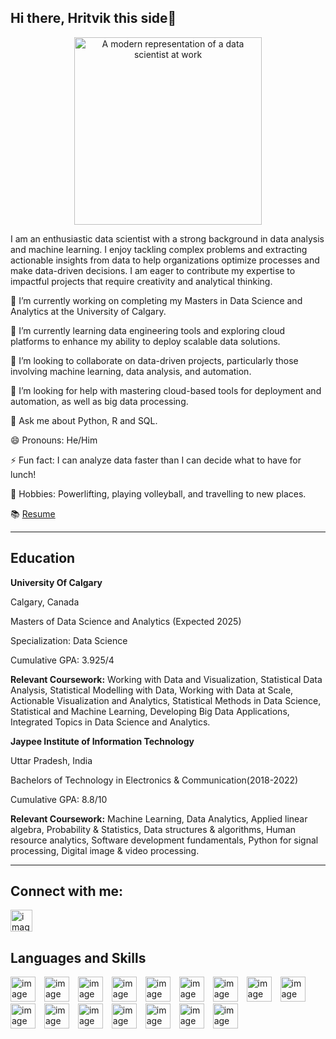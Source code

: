 ## Hi there, Hritvik this side👋

<p align="center">
  <img src="https://raw.githubusercontent.com/Hritvik-gaind/Hritvik-gaind/refs/heads/main/DALL%C2%B7E%202024-12-17%2017.59.38%20-%20A%20modern%20representation%20of%20a%20data%20scientist%20at%20work%2C%20featuring%20a%20person%20analyzing%20data%20on%20multiple%20monitors%20showing%20graphs%2C%20machine%20learning%20models%2C%20a.webp" alt="A modern representation of a data scientist at work" width="300" height="300">
</p>

I am an enthusiastic data scientist with a strong background in data analysis and machine learning. I enjoy tackling complex problems and extracting actionable insights from data to help organizations optimize processes and make data-driven decisions. I am eager to contribute my expertise to impactful projects that require creativity and analytical thinking.

🔭 I’m currently working on completing my Masters in Data Science and Analytics at the University of Calgary.

🌱 I’m currently learning data engineering tools and exploring cloud platforms to enhance my ability to deploy scalable data solutions.

👯 I’m looking to collaborate on data-driven projects, particularly those involving machine learning, data analysis, and automation.

🙋 I’m looking for help with mastering cloud-based tools for deployment and automation, as well as big data processing.

💬 Ask me about Python, R and SQL.

😄 Pronouns: He/Him

⚡ Fun fact: I can analyze data faster than I can decide what to have for lunch!

🏃 Hobbies: Powerlifting, playing volleyball, and travelling to new places.

📚 [Resume](https://docs.google.com/document/d/1UqrDu_oBi8upusbDUXeyxKLEuQufXURZZwUNlGGbqjU/edit?tab=t.0)

***

## Education

**University Of Calgary**

Calgary, Canada

Masters of Data Science and Analytics (Expected 2025)

Specialization: Data Science

Cumulative GPA: 3.925/4

**Relevant Coursework:**  Working with Data and Visualization, Statistical Data Analysis, Statistical Modelling with Data, Working with Data at Scale, Actionable Visualization and Analytics, Statistical Methods in Data Science, Statistical and Machine Learning, Developing Big Data Applications, Integrated Topics in Data Science and Analytics.

**Jaypee Institute of Information Technology**

Uttar Pradesh, India

Bachelors of Technology in Electronics & Communication(2018-2022)

Cumulative GPA: 8.8/10

**Relevant Coursework:** Machine Learning, Data Analytics, Applied linear algebra, Probability & Statistics, Data structures & algorithms, Human resource analytics, Software development fundamentals, Python for signal processing, Digital image & video processing.

***

## Connect with me:

[<img src="https://github.com/user-attachments/assets/456a6fed-7a98-4db3-a095-5e2db8dd3cf1" alt="image" width="35" height="35">](https://www.linkedin.com/in/hritvik-gaind/)

## Languages and Skills

<img src="https://github.com/user-attachments/assets/8413980d-e938-4442-9a39-0210bf1ca211" alt="image" width="40" height="40" style="margin-right: 10px;">
<img src="https://github.com/user-attachments/assets/8b4a8e80-94c2-44c3-a4b2-9d5c2932b48f" alt="image" width="40" height="40" style="margin-right: 10px;">
<img src="https://github.com/user-attachments/assets/1920885b-e611-4f71-adc0-d97890b90029" alt="image" width="40" height="40" style="margin-right: 10px;">
<img src="https://github.com/user-attachments/assets/4fee4ccb-8728-4bc7-b42b-9af9ca54cd99" alt="image" width="40" height="40" style="margin-right: 10px;">
<img src="https://github.com/user-attachments/assets/d5f4f791-662f-4dc6-88d4-b0dd8562d8ce" alt="image" width="40" height="40" style="margin-right: 10px;">
<img src="https://github.com/user-attachments/assets/8085b176-d4c4-4270-b2a7-8f226f100b2a" alt="image" width="40" height="40" style="margin-right: 10px;">
<img src="https://github.com/user-attachments/assets/42ebf324-00e8-4730-bd2f-285559eba02a" alt="image" width="40" height="40" style="margin-right: 10px;">
<img src="https://github.com/user-attachments/assets/275aa204-8cc8-49f6-8829-58fddea11ae2" alt="image" width="40" height="40" style="margin-right: 10px;">
<img src="https://github.com/user-attachments/assets/9fe13380-10a7-43b2-bb2e-5962e86c34e2" alt="image" width="40" height="40" style="margin-right: 10px;">
<img src="https://github.com/user-attachments/assets/493f542c-26d3-4797-a8ac-66fe060291a5" alt="image" width="40" height="40" style="margin-right: 10px;">
<img src="https://github.com/user-attachments/assets/306e7b5b-7118-47da-be48-1289bf707562" alt="image" width="40" height="40" style="margin-right: 10px;">
<img src="https://github.com/user-attachments/assets/ee6de101-0804-410f-93ba-419b88def5e6" alt="image" width="40" height="40" style="margin-right: 10px;">
<img src="https://github.com/user-attachments/assets/cdf94627-a07f-4c98-95dd-5e05ee5d0d40" alt="image" width="40" height="40" style="margin-right: 10px;">
<img src="https://github.com/user-attachments/assets/8a3374ec-98aa-4d48-8b8c-56c8190b8f49" alt="image" width="40" height="40" style="margin-right: 10px;">
<img src="https://github.com/user-attachments/assets/a56845db-bb68-4689-9f3f-58b662f771a1" alt="image" width="40" height="40" style="margin-right: 10px;">
<img src="https://github.com/user-attachments/assets/986c4e98-7f79-4963-806a-07d177ff87f9" alt="image" width="40" height="40" style="margin-right: 10px;">





